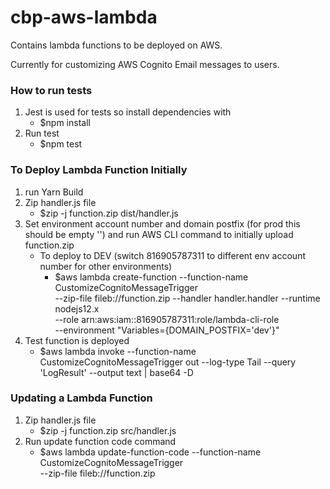 # cbp-aws-lambda
Contains lambda functions to be deployed on AWS.

Currently for customizing AWS Cognito Email messages to users.


### How to run tests
1. Jest is used for tests so install dependencies with 
    - $npm install
2. Run test
    - $npm test

### To Deploy Lambda Function Initially

1. run Yarn Build
2. Zip handler.js file
    - $zip -j function.zip dist/handler.js 
3. Set environment account number and domain postfix (for prod this should be empty '') and run AWS CLI command to initially upload function.zip
    - To deploy to DEV (switch 816905787311 to different env account number for other environments)
        - $aws lambda create-function --function-name CustomizeCognitoMessageTrigger  \
            --zip-file fileb://function.zip --handler handler.handler --runtime nodejs12.x \
            --role arn:aws:iam::816905787311:role/lambda-cli-role \
            --environment "Variables={DOMAIN_POSTFIX='dev'}"
4. Test function is deployed
    - $aws lambda invoke --function-name CustomizeCognitoMessageTrigger out --log-type Tail --query 'LogResult' --output text |  base64 -D


### Updating a Lambda Function
1. Zip handler.js file
    - $zip -j function.zip src/handler.js 
2. Run update function code command
    - $aws lambda update-function-code --function-name CustomizeCognitoMessageTrigger  \
        --zip-file fileb://function.zip
